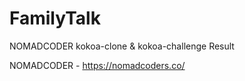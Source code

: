 # FamilyTalk

NOMADCODER kokoa-clone & kokoa-challenge Result

NOMADCODER - https://nomadcoders.co/
